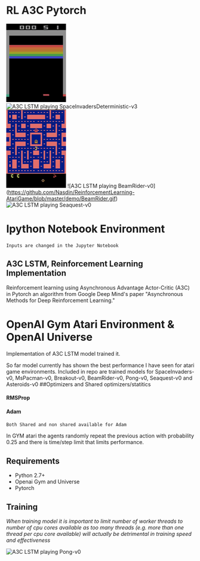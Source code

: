 # RL A3C Pytorch

![A3C LSTM playing Breakout-v0](https://github.com/Nasdin/ReinforcementLearning-AtariGame/blob/master/demo/Breakout.gif) ![A3C LSTM playing SpaceInvadersDeterministic-v3](https://github.com/Nasdin/ReinforcementLearning-AtariGame/blob/master/demo/SpaceInvaders.gif) ![A3C LSTM playing MsPacman-v0](https://github.com/Nasdin/ReinforcementLearning-AtariGame/blob/master/demo/MsPacman.gif) ![A3C LSTM playing BeamRider-v0] (https://github.com/Nasdin/ReinforcementLearning-AtariGame/blob/master/demo/BeamRider.gif) ![A3C LSTM playing Seaquest-v0](https://github.com/Nasdin/ReinforcementLearning-AtariGame/blob/master/demo/Seaquest.gif)

# Ipython Notebook Environment 
	Inputs are changed in the Jupyter Notebook

## A3C LSTM, Reinforcement Learning Implementation

Reinforcement learning using Asynchronous Advantage Actor-Critic (A3C) in Pytorch an algorithm from Google Deep Mind's paper "Asynchronous Methods for Deep Reinforcement Learning."

# OpenAI Gym Atari Environment & OpenAI Universe

Implementation of A3C LSTM model trained it.

So far model currently has shown the best performance I have seen for atari game environments.  Included in repo are trained models for SpaceInvaders-v0, MsPacman-v0, Breakout-v0, BeamRider-v0, Pong-v0, Seaquest-v0 and Asteroids-v0 
##Optimizers and Shared optimizers/statitics

#### RMSProp
#### Adam
	Both Shared and non shared available for Adam
In GYM atari the agents randomly repeat the previous action with probability 0.25 and there is time/step limit that limits performance.


## Requirements

- Python 2.7+
- Openai Gym and Universe
- Pytorch

## Training
*When training model it is important to limit number of worker threads to number of cpu cores available as too many threads (e.g. more than one thread per cpu core available) will actually be detrimental in training speed and effectiveness*



![A3C LSTM playing Pong-v0](https://github.com/Nasdin/ReinforcementLearning-AtariGame/demo/Pong.gif)

